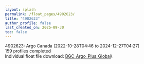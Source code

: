 ```yaml
---
layout: splash
permalink: /float_pages/4902623/
title: "4902623"
author_profile: false
last_created_on: 2025-09-30
toc: false
---
```

 
4902623: Argo Canada (2022-10-28T04:46 to 2024-12-27T04:27)\
159 profiles completed\
Individual float file download: [BGC_Argo_Plus_Global](https://ftp.soest.hawaii.edu/bgc_argo_plus/Individual_Floats/outliers_removed/4902623_Sprof_processed.nc)\
